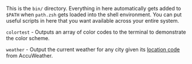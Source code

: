 This is the `bin/` directory. Everything in here automatically gets added to `$PATH` when `path.zsh` gets loaded into the shell environment. You can put useful scripts in here that you want available across your entire system.

`colortest` - Outputs an array of color codes to the terminal to demonstrate the color scheme.

`weather` - Output the current weather for any city given its [location code](http://pastebin.com/dbtemx5F) from AccuWeather.